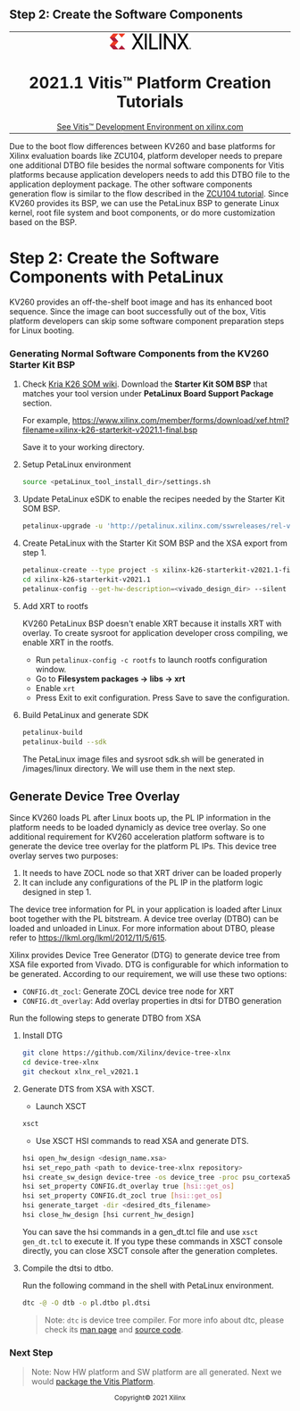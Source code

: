 <!--
# Copyright 2021 Xilinx Inc.
#
# Licensed under the Apache License, Version 2.0 (the "License");
# you may not use this file except in compliance with the License.
# You may obtain a copy of the License at
#
#     http://www.apache.org/licenses/LICENSE-2.0
#
# Unless required by applicable law or agreed to in writing, software
# distributed under the License is distributed on an "AS IS" BASIS,
# WITHOUT WARRANTIES OR CONDITIONS OF ANY KIND, either express or implied.
# See the License for the specific language governing permissions and
# limitations under the License.
-->

## Step 2: Create the Software Components


<table class="sphinxhide" width="100%">
 <tr width="100%">
    <td align="center"><img src="https://raw.githubusercontent.com/Xilinx/Image-Collateral/main/xilinx-logo.png" width="30%"/><h1>2021.1 Vitis™ Platform Creation Tutorials</h1>
    <a href="https://www.xilinx.com/products/design-tools/vitis.html">See Vitis™ Development Environment on xilinx.com</br></a>
    </td>
 </tr>
</table>

Due to the boot flow differences between KV260 and base platforms for Xilinx evaluation boards like ZCU104, platform developer needs to prepare one additional DTBO file besides the normal software components for Vitis platforms because application developers needs to add this DTBO file to the application deployment package. The other software components generation flow is similar to the flow described in the [ZCU104 tutorial](../../Introduction/02-Edge-AI-ZCU104/step2.md). Since KV260 provides its BSP, we can use the PetaLinux BSP to generate Linux kernel, root file system and boot components, or do more customization based on the BSP.

# Step 2: Create the Software Components with PetaLinux

KV260 provides an off-the-shelf boot image and has its enhanced boot sequence. Since the image can boot successfully out of the box, Vitis platform developers can skip some software component preparation steps for Linux booting.


### Generating Normal Software Components from the KV260 Starter Kit BSP

1. Check [Kria K26 SOM wiki](https://xilinx-wiki.atlassian.net/wiki/spaces/A/pages/1641152513/Kria+K26+SOM). Download the **Starter Kit SOM BSP** that matches your tool version under **PetaLinux Board Support Package** section.

    For example, https://www.xilinx.com/member/forms/download/xef.html?filename=xilinx-k26-starterkit-v2021.1-final.bsp

    Save it to your working directory.

2. Setup PetaLinux environment

    ```bash
    source <petaLinux_tool_install_dir>/settings.sh
    ```

3. Update PetaLinux eSDK to enable the recipes needed by the Starter Kit SOM BSP.

    ```bash
    petalinux-upgrade -u 'http://petalinux.xilinx.com/sswreleases/rel-v2021/sdkupdate/2021.1_update1/' -p 'aarch64'
    ```

4. Create PetaLinux with the Starter Kit SOM BSP and the XSA export from step 1.

    ```bash
    petalinux-create --type project -s xilinx-k26-starterkit-v2021.1-final.bsp
    cd xilinx-k26-starterkit-v2021.1
    petalinux-config --get-hw-description=<vivado_design_dir> --silent
    ```

5. Add XRT to rootfs

    KV260 PetaLinux BSP doesn't enable XRT because it installs XRT with overlay. To create sysroot for application developer cross compiling, we enable XRT in the rootfs.

    - Run `petalinux-config -c rootfs` to launch rootfs configuration window.
    - Go to **Filesystem packages -> libs -> xrt**
    - Enable `xrt`
    - Press Exit to exit configuration. Press Save to save the configuration.

6. Build PetaLinux and generate SDK

    ```bash
    petalinux-build
    petalinux-build --sdk
    ```

    The PetaLinux image files and sysroot sdk.sh will be generated in <PetaLinux Project>/images/linux directory. We will use them in the next step.


## Generate Device Tree Overlay

Since KV260 loads PL after Linux boots up, the PL IP information in the platform needs to be loaded dynamicly as device tree overlay. So one additional requirement for KV260 acceleration platform software is to generate the device tree overlay for the platform PL IPs. This device tree overlay serves two purposes:

1. It needs to have ZOCL node so that XRT driver can be loaded properly
2. It can include any configurations of the PL IP in the platform logic designed in step 1.

The device tree information for PL in your application is loaded after Linux boot together with the PL bitstream. A device tree overlay (DTBO) can be loaded and unloaded in Linux. For more information about DTBO, please refer to https://lkml.org/lkml/2012/11/5/615. 

Xilinx provides Device Tree Generator (DTG) to generate device tree from XSA file exported from Vivado. DTG is configurable for which information to be generated. According to our requirement, we will use these two options:

- `CONFIG.dt_zocl`: Generate ZOCL device tree node for XRT
- `CONFIG.dt_overlay`: Add overlay properties in dtsi for DTBO generation

Run the following steps to generate DTBO from XSA

1. Install DTG

    ```bash
    git clone https://github.com/Xilinx/device-tree-xlnx
    cd device-tree-xlnx
    git checkout xlnx_rel_v2021.1
    ```

2. Generate DTS from XSA with XSCT.

   - Launch XSCT

    ```bash
    xsct
    ```

   - Use XSCT HSI commands to read XSA and generate DTS.

    ```bash
    hsi open_hw_design <design_name.xsa>
    hsi set_repo_path <path to device-tree-xlnx repository>
    hsi create_sw_design device-tree -os device_tree -proc psu_cortexa53_0
    hsi set_property CONFIG.dt_overlay true [hsi::get_os]
    hsi set_property CONFIG.dt_zocl true [hsi::get_os]
    hsi generate_target -dir <desired_dts_filename>
    hsi close_hw_design [hsi current_hw_design]
    ```

    You can save the hsi commands in a gen_dt.tcl file and use `xsct gen_dt.tcl` to execute it. If you type these commands in XSCT console directly, you can close XSCT console after the generation completes.

3. Compile the dtsi to dtbo.

    Run the following command in the shell with PetaLinux environment.

    ```bash
    dtc -@ -O dtb -o pl.dtbo pl.dtsi
    ```

    > Note: `dtc` is device tree compiler. For more info about dtc, please check its [man page](http://manpages.ubuntu.com/manpages/trusty/man1/dtc.1.html) and [source code](https://git.kernel.org/pub/scm/utils/dtc/dtc.git/tree/README?h=main).



### Next Step

> Note:  Now HW platform and SW platform are all generated. Next we would [package the Vitis Platform](step3.md).

<p class="sphinxhide" align="center"><sup>Copyright&copy; 2021 Xilinx</sup></p>
